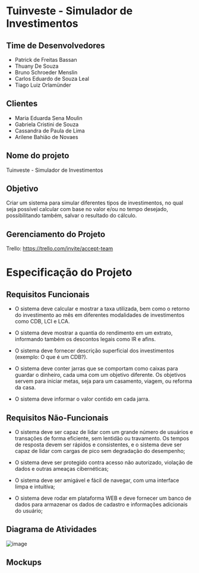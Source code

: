 # Tuinveste - Simulador de Investimentos

## Time de Desenvolvedores
- Patrick de Freitas Bassan
- Thuany De Souza
- Bruno Schroeder Menslin
- Carlos Eduardo de Souza Leal
- Tiago Luiz Orlamünder

## Clientes
- Maria Eduarda Sena Moulin
- Gabriela Cristini de Souza
- Cassandra de Paula de Lima
- Arilene Bahião de Novaes

## Nome do projeto
Tuinveste - Simulador de Investimentos

## Objetivo
Criar um sistema para simular diferentes tipos de investimentos, no qual seja possível calcular com base no valor e/ou no tempo desejado, possibilitando também, salvar o resultado do cálculo.

## Gerenciamento do Projeto
Trello: https://trello.com/invite/accept-team

# Especificação do Projeto

## Requisitos Funcionais

- O sistema deve calcular e mostrar a taxa utilizada, bem como o retorno do investimento ao mês em diferentes modalidades de investimentos como CDB, LCI e LCA.

- O sistema deve mostrar a quantia do rendimento em um extrato, informando também os descontos legais como IR e afins.

- O sistema deve fornecer descrição superficial dos investimentos (exemplo: O que é um CDB?).

- O sistema deve conter jarras que se comportam como caixas para guardar o dinheiro, cada uma com um objetivo diferente. Os objetivos servem para iniciar metas, seja para um casamento, viagem, ou reforma da casa.

- O sistema deve informar o valor contido em cada jarra.

## Requisitos Não-Funcionais

- O sistema deve ser capaz de lidar com um grande número de usuários e transações de forma eficiente, sem lentidão ou travamento. Os tempos de resposta devem ser rápidos e consistentes, e o sistema deve ser capaz de lidar com cargas de pico sem degradação do desempenho;

- O sistema deve ser protegido contra acesso não autorizado, violação de dados e outras ameaças cibernéticas;

- O sistema deve ser amigável e fácil de navegar, com uma interface limpa e intuitiva;

- O sistema deve rodar em plataforma WEB e deve fornecer um banco de dados para armazenar os dados de cadastro e informações adicionais do usuário;

## Diagrama de Atividades

![image](https://user-images.githubusercontent.com/61787168/230246746-c1860bc6-02c6-4aae-8a92-29f78eb80ed3.png)

## Mockups

